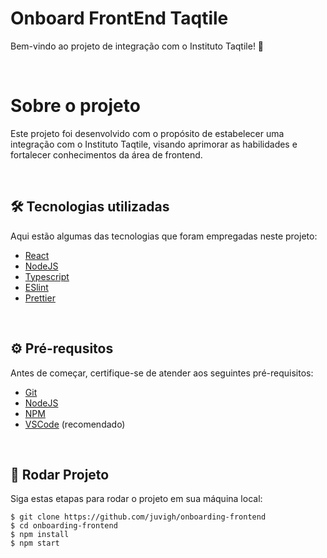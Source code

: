# Onboard FrontEnd Taqtile
<p>Bem-vindo ao projeto de integração com o Instituto Taqtile! 🚀</p>

<br>

# Sobre o projeto
<p>Este projeto foi desenvolvido com o propósito de estabelecer uma integração com o Instituto Taqtile, visando aprimorar as habilidades e fortalecer conhecimentos da área de  frontend. </p>

<br>

## 🛠️ Tecnologias utilizadas
<p>Aqui estão algumas das tecnologias que foram empregadas neste projeto:</p>
<ul>
  <li><a href="https://react.dev/">React</a></li>
  <li><a href="https://nodejs.org/en/">NodeJS</a></li>
  <li><a href="https://www.typescriptlang.org">Typescript</a></li>
  <li><a href="https://eslint.org"> ESlint</a></li>
  <li><a href="https://prettier.io"> Prettier</a></li>
    </ul>
<br>

## ⚙️ Pré-requsitos
<p>Antes de começar, certifique-se de atender aos seguintes pré-requisitos:</p>
<ul>
  <li><a href="https://git-scm.com/">Git</a></li>
  <li><a href="https://nodejs.org/en/">NodeJS</a></li>
  <li><a href="https://www.npmjs.com/">NPM</a></li>
  <li><a href="https://code.visualstudio.com">VSCode</a> (recomendado)</li>
</ul>
<br>

## 🚀 Rodar Projeto
<p>Siga estas etapas para rodar o projeto em sua máquina local:</p>

```
$ git clone https://github.com/juvigh/onboarding-frontend
$ cd onboarding-frontend
$ npm install
$ npm start
```
<br>